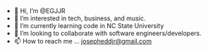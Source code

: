 - 👋 Hi, I’m @EGJJR
- 👀 I’m interested in tech, business, and music.
- 🌱 I’m currently learning code in NC State University
- 💞️ I’m looking to collaborate with software engineers/developers.
- 📫 How to reach me ... josepheddjr@gmail.com

<!---
EGJJR/EGJJR is a ✨ special ✨ repository because its `README.md` (this file) appears on your GitHub profile.
You can click the Preview link to take a look at your changes.
--->
